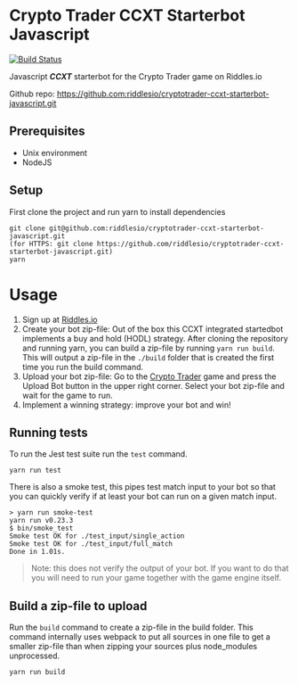 # Crypto Trader CCXT Starterbot Javascript

[![Build Status](https://travis-ci.org/riddlesio/cryptotrader-ccxt-starterbot-javascript.svg?branch=master)](https://travis-ci.org/riddlesio/cryptotrader-ccxt-starterbot-javascript)

Javascript ***CCXT*** starterbot for the Crypto Trader game on Riddles.io

Github repo: https://github.com:riddlesio/cryptotrader-ccxt-starterbot-javascript.git

## Prerequisites
- Unix environment
- NodeJS

## Setup

First clone the project and run yarn to install dependencies

```
git clone git@github.com:riddlesio/cryptotrader-ccxt-starterbot-javascript.git
(for HTTPS: git clone https://github.com/riddlesio/cryptotrader-ccxt-starterbot-javascript.git)
yarn
```

# Usage

1. Sign up at [Riddles.io](https://www.riddles.io)
2. Create your bot zip-file:
Out of the box this CCXT integrated startedbot implements a buy and hold (HODL) strategy.
After cloning the repository and running yarn, you can build a zip-file by running `yarn run build`.
This will output a zip-file in the `./build` folder that is created the first time you run the build command.
3. Upload your bot zip-file: Go to the [Crypto Trader](https://playground.riddles.io/competitions/crypto-trader) game and press the Upload Bot button in the upper right corner. Select your bot zip-file and wait for the game to run.
4. Implement a winning strategy: improve your bot and win!

## Running tests

To run the Jest test suite run the `test` command.

```
yarn run test
```

There is also a smoke test, this pipes test match input to your bot so that you can quickly verify
if at least your bot can run on a given match input.

```
> yarn run smoke-test
yarn run v0.23.3
$ bin/smoke_test
Smoke test OK for ./test_input/single_action
Smoke test OK for ./test_input/full_match
Done in 1.01s.
```


> Note: this does not verify the output of your bot. If you want to do that you will need to run
your game together with the game engine itself.

## Build a zip-file to upload

Run the `build` command to create a zip-file in the build folder. This command internally uses
webpack to put all sources in one file to get a smaller zip-file than when zipping your sources
plus node_modules unprocessed.

```
yarn run build
```

